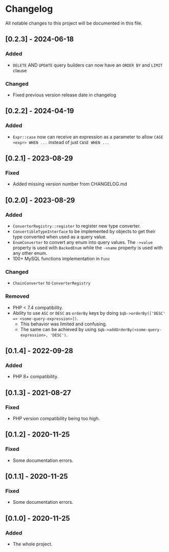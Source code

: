 # Changelog

All notable changes to this project will be documented in this file.

## [0.2.3] - 2024-06-18
### Added
- `DELETE` AND `UPDATE` query builders can now have an `ORDER BY` and `LIMIT` clause
### Changed
- Fixed previous version release date in changelog

## [0.2.2] - 2024-04-19
### Added
- `Expr::case` now can receive an expression as a parameter to allow `CASE <expr> WHEN ...` instead of just `CASE WHEN ...`

## [0.2.1] - 2023-08-29
### Fixed
- Added missing version number from CHANGELOG.md

## [0.2.0] - 2023-08-29
### Added
- `ConverterRegistry::register` to register new type converter.
- `ConvertibleTypeInterface` to be implemented by objects to get their type converted when used as a query value.
- `EnumConverter` to convert any enum into query values. The `->value` property is used with `BackedEnum` while the `->name` property is used with any other enum.
- 100+ MySQL functions implementation in `Func`
### Changed
- `ChainConverter` to `ConverterRegistry`
### Removed
- PHP < 7.4 compatibility.
- Ability to use `ASC` or `DESC` as `orderBy` keys by doing `$qb->orderBy(['DESC' => <some-query-expression>])`. 
  - This behavior was limited and confusing.
  - The same can be achieved by using `$qb->addOrderBy(<some-query-expression>, 'DESC')`.

## [0.1.4] - 2022-09-28
### Added
- PHP 8+ compatibility.

## [0.1.3] - 2021-08-27
### Fixed
- PHP version compatibility being too high.

## [0.1.2] - 2020-11-25
### Fixed
- Some documentation errors.

## [0.1.1] - 2020-11-25
### Fixed
- Some documentation errors.

## [0.1.0] - 2020-11-25
### Added
- The whole project.